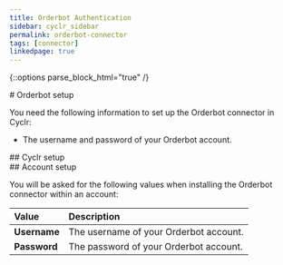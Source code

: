 ```yaml
---
title: Orderbot Authentication
sidebar: cyclr_sidebar
permalink: orderbot-connector
tags: [connector]
linkedpage: true
---
```

{::options parse_block_html="true" /}
<section class="card">
# Orderbot setup

You need the following information to set up the Orderbot connector in Cyclr:

- The username and password of your Orderbot account.


</section>
<section class="card">
## Cyclr setup


</section>
<section class="card">
## Account setup

You will be asked for the following values when installing the Orderbot connector within an account:

| Value        | Description                            |
| :----------- | :------------------------------------- |
| **Username** | The username of your Orderbot account. |
| **Password** | The password of your Orderbot account. |


</section>
